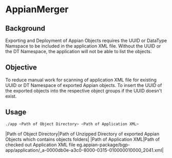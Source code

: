 # AppianMerger

## Background
Exporting and Deployment of Appian Objects requires the UUID or DataType Namspace to be included in the application XML file.
Without the UUID or the DT Namespace, the application will not be able to list the objects. 

## Objective
To reduce manual work for scanning of application XML file for existing UUID or DT Namespace of exported Appian objects. 
To insert the UUID of the exported objects into the respective object groups if the UUID doesn't exist.

## Usage
```bash
./app <Path of Object Directory> <Path of Application XML>
```
|Path of Object Directory|Path of Unzipped Directory of exported Appian Objects which contains objects folders|
|Path of Application XML|Path of checked out Application XML file eg.appian-package/bgp-app/application/_a-0000db0e-a3c0-8000-0315-010000010000_2041.xml|




